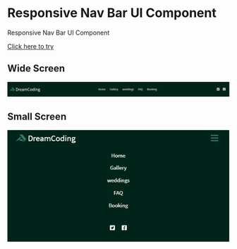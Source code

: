 #  Responsive Nav Bar UI Component
Responsive Nav Bar UI Component

[Click here to try](https://github.com/hanjinhui638/nav_bar2.git)

## Wide Screen
![wide](https://github.com/hanjinhui638/nav_bar2/blob/master/images/wide.PNG)

## Small Screen
![small](https://github.com/hanjinhui638/nav_bar2/blob/master/images/small.PNG)
 
